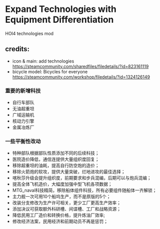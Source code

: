 # Expand Technologies with Equipment Differentiation
HOI4 technologies mod

## credits:

* icon & main: add technologies
    https://steamcommunity.com/sharedfiles/filedetails/?id=823161119
* bicycle model: Bicycles for everyone
    https://steamcommunity.com/workshop/filedetails/?id=1324126149

### 重要的新增科技

* 自行车部队
* 无油超重坦
* 广域运输机
* 核动力引擎
* 金属冶炼厂

### 一些平衡性改动

* 特种部队根据部队性质添加不同的后续科技；
* 医院造价降低，通信连提供大量组织度回复；
* 移除超重坦的油耗，提高自行防空炮的造价；
* 移除火箭炮的软攻，提供大量突破，烂地进攻的最佳选择；
* 喀秋莎升级会提升组织度，前期要求和步兵混编，后期可以与炮兵混编；
* 提高全体飞机造价，大幅度加强中型飞机各项数据；
* MTG_naval科技精简，移除船体组件科技，所有必要组件随船体一齐解锁；
* 主力舰一次可用10个船坞生产，而不是原版的5个；
* 改装分支修改为生产许可相关，更少工厂更高生产效率；
* 添加决议可获取额外科研槽、间谍槽、工厂和战略资源；
* 降低民用工厂造价和转换价格，提升炼油厂效率;
* 修改经济法案，民用经济和前期动员不再是惩罚；
